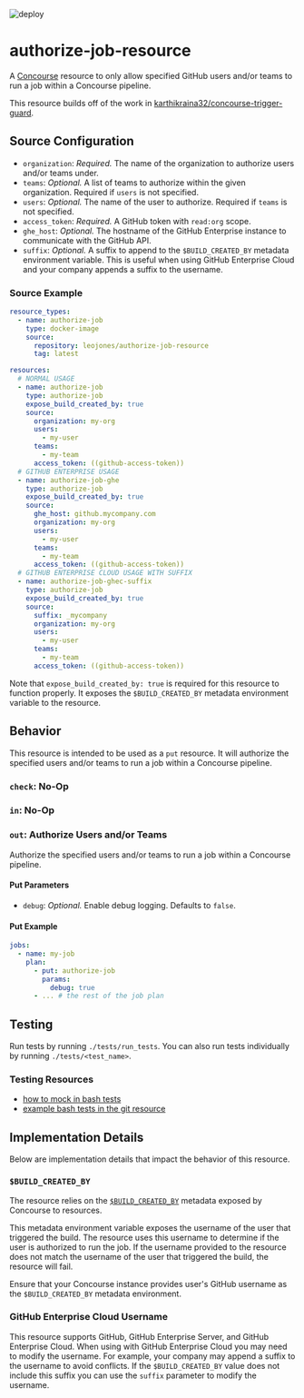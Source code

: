 ![deploy](https://github.com/jonesleonard/authorize-job-resource/actions/workflows/deploy.yml/badge.svg)

# authorize-job-resource

A [Concourse](https://concourse-ci.org/) resource to only allow specified GitHub users and/or teams to run a job within
a Concourse pipeline.

This resource builds off of the work
in [karthikraina32/concourse-trigger-guard](https://github.com/karthikraina32/concourse-trigger-guard).

## Source Configuration

* `organization`: *Required.* The name of the organization to authorize users and/or teams under.
* `teams`: *Optional.* A list of teams to authorize within the given organization. Required if `users` is not specified.
* `users`: *Optional.* The name of the user to authorize. Required if `teams` is not specified.
* `access_token`: *Required.* A GitHub token with `read:org` scope.
* `ghe_host`: *Optional.* The hostname of the GitHub Enterprise instance to communicate with the GitHub API.
* `suffix`: *Optional.* A suffix to append to the `$BUILD_CREATED_BY` metadata environment variable. This is useful when
  using GitHub Enterprise Cloud and your company appends a suffix to the username.

### Source Example

```yaml
resource_types:
  - name: authorize-job
    type: docker-image
    source:
      repository: leojones/authorize-job-resource
      tag: latest

resources:
  # NORMAL USAGE
  - name: authorize-job
    type: authorize-job
    expose_build_created_by: true
    source:
      organization: my-org
      users:
        - my-user
      teams:
        - my-team
      access_token: ((github-access-token))
  # GITHUB ENTERPRISE USAGE
  - name: authorize-job-ghe
    type: authorize-job
    expose_build_created_by: true
    source:
      ghe_host: github.mycompany.com
      organization: my-org
      users:
        - my-user
      teams:
        - my-team
      access_token: ((github-access-token))
  # GITHUB ENTERPRISE CLOUD USAGE WITH SUFFIX
  - name: authorize-job-ghec-suffix
    type: authorize-job
    expose_build_created_by: true
    source:
      suffix: _mycompany
      organization: my-org
      users:
        - my-user
      teams:
        - my-team
      access_token: ((github-access-token))
```

Note that `expose_build_created_by: true` is required for this resource to function properly. It exposes the
`$BUILD_CREATED_BY` metadata environment variable to the resource.

## Behavior

This resource is intended to be used as a `put` resource. It will authorize the specified users and/or teams to run a
job within a Concourse pipeline.

### `check`: No-Op

### `in`: No-Op

### `out`: Authorize Users and/or Teams

Authorize the specified users and/or teams to run a job within a Concourse pipeline.

#### Put Parameters

* `debug`: *Optional.* Enable debug logging. Defaults to `false`.

#### Put Example

```yaml
jobs:
  - name: my-job
    plan:
      - put: authorize-job
        params:
          debug: true
      - ... # the rest of the job plan
```
## Testing

Run tests by running `./tests/run_tests`. You can also run tests individually by running `./tests/<test_name>`.

### Testing Resources

- [how to mock in bash tests](https://advancedweb.hu/how-to-mock-in-bash-tests/)
- [example bash tests in the git resource](https://github.com/concourse/git-resource/tree/master/test)

## Implementation Details

Below are implementation details that impact the behavior of this resource.

### `$BUILD_CREATED_BY`

The resource relies on
the [`$BUILD_CREATED_BY`](https://concourse-ci.org/implementing-resource-types.html#resource-metadata)
metadata exposed by Concourse to resources.

This metadata environment variable exposes the username of the user that triggered the build. The resource uses this
username to determine if the user is authorized to run the job. If the username provided to the resource does not match
the username of the user that triggered the build, the resource will fail.

Ensure that your Concourse instance provides user's GitHub username as the `$BUILD_CREATED_BY` metadata environment.

### GitHub Enterprise Cloud Username

This resource supports GitHub, GitHub Enterprise Server, and GitHub Enterprise Cloud. When using with GitHub Enterprise
Cloud you may need to modify the username. For example, your company may append a suffix to the username to avoid
conflicts. If the `$BUILD_CREATED_BY` value does not include this suffix you can use the `suffix` parameter to modify
the username.